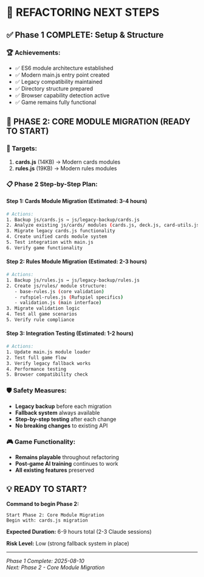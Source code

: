 # 🎯 REFACTORING NEXT STEPS

## ✅ Phase 1 COMPLETE: Setup & Structure

### 🏆 Achievements:
- ✅ ES6 module architecture established
- ✅ Modern main.js entry point created
- ✅ Legacy compatibility maintained
- ✅ Directory structure prepared
- ✅ Browser capability detection active
- ✅ Game remains fully functional

## 🚀 PHASE 2: CORE MODULE MIGRATION (READY TO START)

### 🎯 Targets:
1. **cards.js** (14KB) → Modern cards modules
2. **rules.js** (19KB) → Modern rules modules

### 📋 Phase 2 Step-by-Step Plan:

#### Step 1: Cards Module Migration (Estimated: 3-4 hours)
```bash
# Actions:
1. Backup js/cards.js → js/legacy-backup/cards.js
2. Analyze existing js/cards/ modules (cards.js, deck.js, card-utils.js)
3. Migrate legacy cards.js functionality
4. Create unified cards module system
5. Test integration with main.js
6. Verify game functionality
```

#### Step 2: Rules Module Migration (Estimated: 2-3 hours)
```bash
# Actions:
1. Backup js/rules.js → js/legacy-backup/rules.js
2. Create js/rules/ module structure:
   - base-rules.js (core validation)
   - rufspiel-rules.js (Rufspiel specifics)
   - validation.js (main interface)
3. Migrate validation logic
4. Test all game scenarios
5. Verify rule compliance
```

#### Step 3: Integration Testing (Estimated: 1-2 hours)
```bash
# Actions:
1. Update main.js module loader
2. Test full game flow
3. Verify legacy fallback works
4. Performance testing
5. Browser compatibility check
```

### 🛡️ Safety Measures:
- **Legacy backup** before each migration
- **Fallback system** always available
- **Step-by-step testing** after each change
- **No breaking changes** to existing API

### 🎮 Game Functionality:
- **Remains playable** throughout refactoring
- **Post-game AI training** continues to work
- **All existing features** preserved

## 💡 READY TO START?

**Command to begin Phase 2:**
```
Start Phase 2: Core Module Migration
Begin with: cards.js migration
```

**Expected Duration:** 6-9 hours total (2-3 Claude sessions)

**Risk Level:** Low (strong fallback system in place)

---
*Phase 1 Complete: 2025-08-10*  
*Next: Phase 2 - Core Module Migration*
